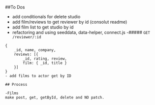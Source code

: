 ##To Dos

- add conditionals for delete studio
- add film/reviews to get reviewer by id (consolut readme)
- add film list to get studio by id
- refactoring and using seeddata, data-helper, connect.js
-##### `GET /reviewer/:id`

```
{
    _id, name, company,
    reviews: [{
        _id, rating, review,
        film: { _id, title }
    }]
}
- add films to actor get by ID

## Process

-Films
make post, get, getById, delete and NO patch.
